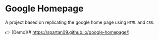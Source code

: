 # Google Homepage
A project based on replicating the google home page using ```HTML``` and ```CSS```.

:point_right: [Demo](# https://spartan09.github.io/google-homepage/)
